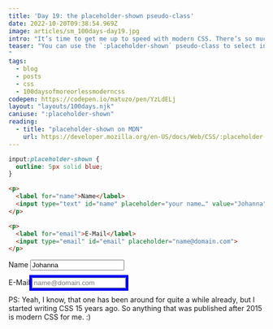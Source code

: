 ```yaml
---
title: 'Day 19: the placeholder-shown pseudo-class'
date: 2022-10-20T09:38:54.969Z
image: articles/sm_100days-day19.jpg
intro: "It’s time to get me up to speed with modern CSS. There’s so much new in CSS that I know too little about. To change that I’ve started [#100DaysOfMoreOrLessModernCSS](/blog/2022/100-days-of-more-or-less-modern-css/). Why more or less modern CSS? Because some topics will be about cutting-edge features, while other stuff has been around for quite a while already, but I just have little to no experience with it."
teaser: "You can use the `:placeholder-shown` pseudo-class to select input fields with a placeholder that haven't been filled out yet.
"
tags:
  - blog
  - posts
  - css
  - 100daysofmoreorlessmoderncss
codepen: https://codepen.io/matuzo/pen/YzLdELj
layout: "layouts/100days.njk"
caniuse: ":placeholder-shown"
reading:
  - title: "placeholder-shown on MDN"
    url: https://developer.mozilla.org/en-US/docs/Web/CSS/:placeholder-shown
---
```

```css
input:placeholder-shown {
  outline: 5px solid blue;
}
```

```html
<p>
  <label for="name">Name</label>
  <input type="text" id="name" placeholder="your name…" value="Johanna">
</p>

<p>
  <label for="email">E-Mail</label>
  <input type="email" id="email" placeholder="name@domain.com">
</p>
```

<style>
  input:placeholder-shown {
    outline: 5px solid blue;
  }
</style>

<p>
  <label for="name">Name</label>
  <input type="text" id="name" placeholder="your name…" value="Johanna">
</p>

<p>
  <label for="email">E-Mail</label>
  <input type="email" id="email" placeholder="name@domain.com">
</p>


PS: Yeah, I know, that one has been around for quite a while already, but I started writing CSS 15 years ago. So anything that was published after 2015 is modern CSS for me. :)